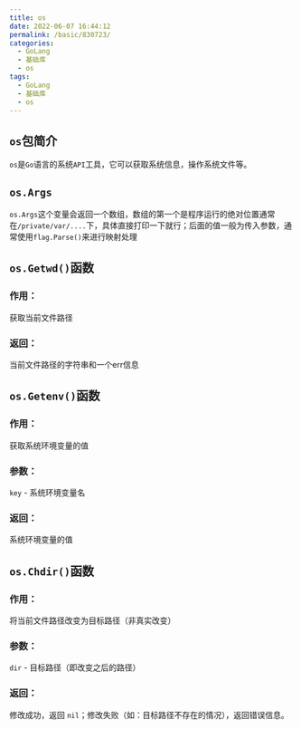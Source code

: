 ```yaml
---
title: os
date: 2022-06-07 16:44:12
permalink: /basic/830723/
categories:
  - GoLang
  - 基础库
  - os
tags:
  - GoLang
  - 基础库
  - os
---
```


## `os`包简介

`os`是`Go`语言的系统`API`工具，它可以获取系统信息，操作系统文件等。

<!-- more -->

## `os.Args`

`os.Args`这个变量会返回一个数组，数组的第一个是程序运行的绝对位置通常在`/private/var/....`下，具体直接打印一下就行；后面的值一般为传入参数，通常使用`flag.Parse()`来进行映射处理

## `os.Getwd()`函数

### 作用：

获取当前文件路径

### 返回：

当前文件路径的字符串和一个err信息

## `os.Getenv()`函数

### 作用：

获取系统环境变量的值

### 参数：

`key` - 系统环境变量名

### 返回：

系统环境变量的值

## `os.Chdir()`函数

### 作用：

将当前文件路径改变为目标路径（非真实改变）

### 参数：

`dir` - 目标路径（即改变之后的路径）

### 返回：

修改成功，返回 `nil`；修改失败（如：目标路径不存在的情况），返回错误信息。

